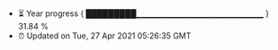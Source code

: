 - ⏳ Year progress { █████████▁▁▁▁▁▁▁▁▁▁▁▁▁▁▁▁▁▁▁▁▁ } 31.84 %
- ⏰ Updated on Tue, 27 Apr 2021 05:26:35 GMT


